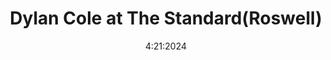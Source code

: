 ---
title: Dylan Cole at The Standard(Roswell)
date: 4:21:2024
startTime:
endTime:
isTicketLink:
---